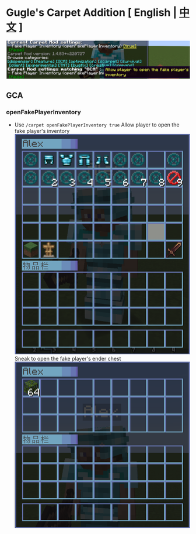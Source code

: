 # Gugle's Carpet Addition [ English | [中文](README_cn.md) ]
![menu](docs/pics/menu_en.png)
## GCA
### openFakePlayerInventory
* Use `/carpet openFakePlayerInventory true` Allow player to open the fake player's inventory
  ![menu](docs/pics/inv.png)
  Sneak to open the fake player's ender chest
  ![menu](docs/pics/ender.png)